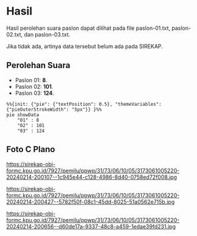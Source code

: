 # Hasil

Hasil perolehan suara paslon dapat dilihat pada file paslon-01.txt, paslon-02.txt, dan paslon-03.txt.

Jika tidak ada, artinya data tersebut belum ada pada SIREKAP.

## Perolehan Suara

 * Paslon 01: **8**.
 * Paslon 02: **101**.
 * Paslon 03: **124**.

```mermaid
%%{init: {"pie": {"textPosition": 0.5}, "themeVariables": {"pieOuterStrokeWidth": "5px"}} }%%
pie showData
    "01" : 8
    "02" : 101
    "03" : 124
```
## Foto C Plano

https://sirekap-obj-formc.kpu.go.id/7927/pemilu/ppwp/31/73/06/10/05/3173061005220-20240214-200107--1c945e44-c128-4986-8d40-0758ed72f008.jpg

https://sirekap-obj-formc.kpu.go.id/7927/pemilu/ppwp/31/73/06/10/05/3173061005220-20240214-200427--5782f50f-08c1-45dd-8025-51a0562e715b.jpg

https://sirekap-obj-formc.kpu.go.id/7927/pemilu/ppwp/31/73/06/10/05/3173061005220-20240214-200656--d60de17a-9337-48c8-a459-1edae39fd231.jpg
